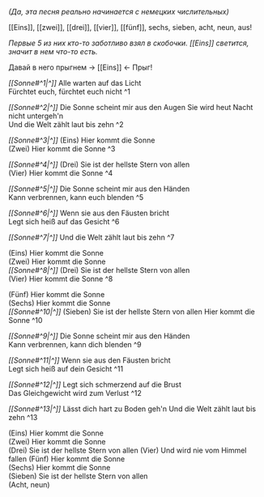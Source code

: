 *(Да, эта песня реально начинается с немецких числительных)*

[[Eins]], [[zwei]], [[drei]], [[vier]], [[fünf]], sechs, sieben, acht, neun, aus!

*Первые 5 из них кто-то заботливо взял в скобочки.*
*[[Eins]] светится, значит в нем что-то есть.*

Давай в него прыгнем -> [[Eins]] <- Прыг!

*[[Sonne#^1|^]]* Alle warten auf das Licht  
Fürchtet euch, fürchtet euch nicht ^1

*[[Sonne#^2|^]]* Die Sonne scheint mir aus den Augen
Sie wird heut Nacht nicht untergeh'n  
Und die Welt zählt laut bis zehn ^2


*[[Sonne#^3|^]]* (Eins) Hier kommt die Sonne  
(Zwei) Hier kommt die Sonne ^3

*[[Sonne#^4|^]]* (Drei) Sie ist der hellste Stern von allen  
(Vier) Hier kommt die Sonne ^4

  
*[[Sonne#^5|^]]* Die Sonne scheint mir aus den Händen  
Kann verbrennen, kann euch blenden ^5

*[[Sonne#^6|^]]* Wenn sie aus den Fäusten bricht  
Legt sich heiß auf das Gesicht ^6


*[[Sonne#^7|^]]* Und die Welt zählt laut bis zehn ^7


(Eins) Hier kommt die Sonne  
(Zwei) Hier kommt die Sonne  
*[[Sonne#^8|^]]* (Drei) Sie ist der hellste Stern von allen  
(Vier) Hier kommt die Sonne ^8

(Fünf) Hier kommt die Sonne  
(Sechs) Hier kommt die Sonne  
*[[Sonne#^10|^]]* (Sieben) Sie ist der hellste Stern von allen 
Hier kommt die Sonne ^10


*[[Sonne#^9|^]]* Die Sonne scheint mir aus den Händen  
Kann verbrennen, kann dich blenden ^9

*[[Sonne#^11|^]]* Wenn sie aus den Fäusten bricht  
Legt sich heiß auf dein Gesicht ^11


*[[Sonne#^12|^]]* Legt sich schmerzend auf die Brust  
Das Gleichgewicht wird zum Verlust ^12

*[[Sonne#^13|^]]* Lässt dich hart zu Boden geh'n
Und die Welt zählt laut bis zehn ^13


(Eins) Hier kommt die Sonne  
(Zwei) Hier kommt die Sonne  
(Drei) Sie ist der hellste Stern von allen
(Vier) Und wird nie vom Himmel fallen
(Fünf) Hier kommt die Sonne  
(Sechs) Hier kommt die Sonne  
(Sieben) Sie ist der hellste Stern von allen  
(Acht, neun)